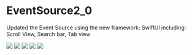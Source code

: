 # EventSource2_0


Updated the Event Source using the new framework: SwiftUI including: Scroll View, Search bar, Tab view 

<img src = "Simulator Screen Shot - iPhone SE (2nd generation) - 2020-06-26 at 08.24.37.png">
<img src = "Simulator Screen Shot - iPhone SE (2nd generation) - 2020-06-26 at 08.24.47.png">
<img src = "Simulator Screen Shot - iPhone SE (2nd generation) - 2020-06-26 at 08.24.50.png">
<img src = "Simulator Screen Shot - iPhone SE (2nd generation) - 2020-06-26 at 08.24.56.png">
<img src = "Simulator Screen Shot - iPhone SE (2nd generation) - 2020-06-26 at 08.25.01.png">

